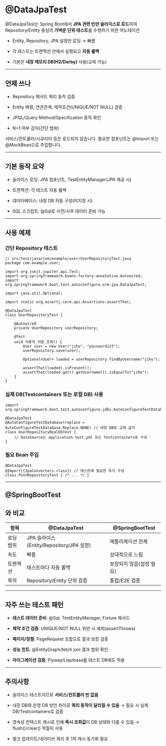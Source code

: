 # **@DataJpaTest**

  

@DataJpaTest는 Spring Boot에서 **JPA 관련 빈만 슬라이스로 로드**하여 Repository/Entity 중심의 **가벼운 단위 테스트**를 수행하기 위한 어노테이션

- Entity, Repository, JPA 설정만 로딩 → 빠름
    
- 각 테스트는 트랜잭션 안에서 실행되고 **자동 롤백**
    
- 기본은 **내장 메모리 DB(H2/Derby)** 사용(교체 가능)
    

---

## **언제 쓰나**

- Repository 메서드 쿼리 동작 검증
    
- Entity 매핑, 연관관계, 제약조건(UNIQUE/NOT NULL) 검증
    
- JPQL/Query Method/Specification 동작 확인
    
- N+1 여부 감지(간단 범위)
    

서비스/컨트롤러/시큐리티 등은 로드되지 않습니다. 필요한 컴포넌트는 @Import 또는 @MockBean으로 주입합니다.

---

## **기본 동작 요약**

- 슬라이스 로딩: JPA 컴포넌트, TestEntityManager(JPA 제공 시)
    
- 트랜잭션: 각 테스트 자동 롤백
    
- 데이터베이스: 내장 DB 자동 구성(미지정 시)
    
- SQL 스크립트: @Sql로 사전/사후 데이터 준비 가능
    

---

## **사용 예제**


### **간단 Repository 테스트**

```
// src/test/java/com/example/user/UserRepositoryTest.java
package com.example.user;

import org.junit.jupiter.api.Test;
import org.springframework.beans.factory.annotation.Autowired;
import org.springframework.boot.test.autoconfigure.orm.jpa.DataJpaTest;

import java.util.Optional;

import static org.assertj.core.api.Assertions.assertThat;

@DataJpaTest
class UserRepositoryTest {

    @Autowired
    private UserRepository userRepository;

    @Test
    void 사용자_저장_조회() {
        User user = new User("jiho", "password123");
        userRepository.save(user);

        Optional<User> loaded = userRepository.findByUsername("jiho");

        assertThat(loaded).isPresent();
        assertThat(loaded.get().getUsername()).isEqualTo("jiho");
    }
}
```

### **실제 DB(Testcontainers 또는 로컬 DB) 사용**

```
import org.springframework.boot.test.autoconfigure.jdbc.AutoConfigureTestDatabase;

@DataJpaTest
@AutoConfigureTestDatabase(replace = AutoConfigureTestDatabase.Replace.NONE) // 내장 DB로 교체 금지
class UserRepositoryRealDbTest {
    // DataSource는 application-test.yml 또는 Testcontainers로 구성
}
```

### **필요 Bean 주입**

```
@DataJpaTest
@Import({JpaConverters.class}) // 테스트에 필요한 추가 구성
class PostRepositoryTest { /* ... */ }
```

---

## **@SpringBootTest**

## **와 비교**

|**항목**|**@DataJpaTest**|**@SpringBootTest**|
|---|---|---|
|로딩 범위|JPA 슬라이스(Entity/Repository/JPA 설정)|애플리케이션 전체|
|속도|빠름|상대적으로 느림|
|트랜잭션|테스트마다 자동 롤백|보장되지 않음(설정 필요)|
|목적|Repository/Entity 단위 검증|통합/E2E 검증|

---

## **자주 쓰는 테스트 패턴**

- **테스트 데이터 준비**: @Sql, TestEntityManager, Fixture 메서드
    
- **제약 조건 검증**: UNIQUE/NOT NULL 위반 시 예외(assertThrows)
    
- **페이지/정렬**: PageRequest 조합으로 결과 보장 검증
    
- **성능 힌트**: @EntityGraph/fetch join 결과 범위 확인
    
- **마이그레이션 검증**: Flyway/Liquibase를 테스트 DB에도 적용
    

---

## **주의사항**

- 슬라이스 테스트이므로 **서비스/컨트롤러 빈 없음**
    
- 내장 DB와 운영 DB 방언 차이로 **쿼리 동작이 달라질 수 있음** → 필요 시 실제 DB/Testcontainers로 검증
    
- 영속성 컨텍스트 캐시로 인해 **즉시 조회값**이 DB 상태와 다를 수 있음 → flush()/clear() 적절히 사용
    
- 벌크 업데이트/네이티브 쿼리 후 1차 캐시 동기화 필요